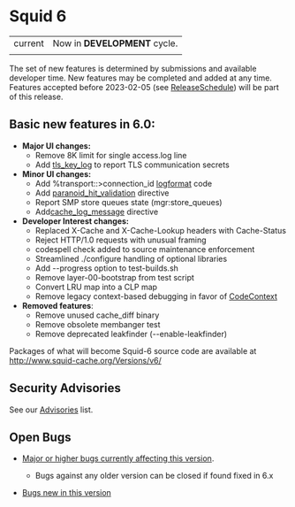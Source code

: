 # Squid 6

|       |                               |
| ----- | ----------------------------- |
| current | Now in **DEVELOPMENT** cycle. |
| | |

The set of new features is determined by submissions and available
developer time. New features may be completed and added at any time.
Features accepted before 2023-02-05 (see
[ReleaseSchedule](/ReleaseSchedule)) will be part of this release.

## Basic new features in 6.0:
  - **Major UI changes:**  
      - Remove 8K limit for single access.log line    
      - Add
        [tls_key_log](http://www.squid-cache.org/Doc/config/tls_key_log) to report TLS communication secrets
  - **Minor UI changes:**
      - Add %transport::>connection_id
        [logformat](http://www.squid-cache.org/Doc/config/logformat)
        code  
      - Add
        [paranoid_hit_validation](http://www.squid-cache.org/Doc/config/paranoid_hit_validation)
        directive   
      - Report SMP store queues state (mgr:store_queues)
      - Add[cache_log_message](http://www.squid-cache.org/Doc/config/cache_log_message)
        directive
  - **Developer Interest changes:**
      - Replaced X-Cache and X-Cache-Lookup headers with Cache-Status
      - Reject HTTP/1.0 requests with unusual framing
      - codespell check added to source maintenance enforcement
      - Streamlined ./configure handling of optional libraries
      - Add --progress option to test-builds.sh
      - Remove layer-00-bootstrap from test script
      - Convert LRU map into a CLP map
      - Remove legacy context-based debugging in favor of [CodeContext](/CodeContext)
  - **Removed features**:    
      - Remove unused cache_diff binary
      - Remove obsolete membanger test
      - Remove deprecated leakfinder (--enable-leakfinder)

Packages of what will become Squid-6 source code are available at
http://www.squid-cache.org/Versions/v6/

## Security Advisories

See our [Advisories](http://www.squid-cache.org/Advisories/) list.

## Open Bugs

  - [Major or higher bugs currently affecting this
    version](http://bugs.squid-cache.org/buglist.cgi?bug_id_type=anyexact&bug_severity=blocker&bug_severity=critical&bug_severity=major&bug_status=UNCONFIRMED&bug_status=NEW&bug_status=ASSIGNED&bug_status=REOPENED&chfieldto=Now&product=Squid&query_format=advanced&columnlist=bug_severity%2Cversion%2Cop_sys%2Cshort_desc&order=version%20DESC%2Cbug_severity%2Cbug_id&o2=equals&v2=unspecified&f1=version&o1=lessthaneq&v1=6).
    
      - Bugs against any older version can be closed if found fixed in
        6.x

<!-- end list -->

  - [Bugs new in this
    version](http://bugs.squid-cache.org/buglist.cgi?query_format=advanced&product=Squid&version=6&bug_status=UNCONFIRMED&bug_status=NEW&bug_status=ASSIGNED&bug_status=REOPENED&bug_severity=blocker&bug_severity=critical&bug_severity=major&bug_severity=normal&bug_severity=minor&emailtype1=substring&email1=&emailtype2=substring&email2=&bugidtype=include&columnlist=bug_severity%2Cversion%2Cop_sys%2Cshort_desc&list_id=917&order=version%20DESC%2Cbug_severity%2Cbug_id)
